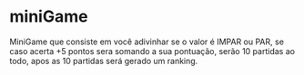 # miniGame

MiniGame que consiste em você adivinhar se o valor é IMPAR ou PAR, se caso acerta +5 pontos sera somando a sua pontuação, serão 10 partidas ao todo, apos as 10 partidas será gerado um ranking.
